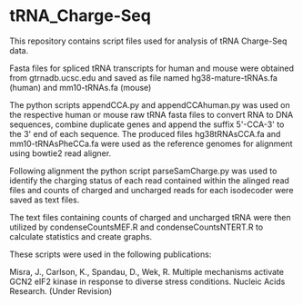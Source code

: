 # tRNA_Charge-Seq
This repository contains script files used for analysis of tRNA Charge-Seq data.


Fasta files for spliced tRNA transcripts for human and mouse were obtained from gtrnadb.ucsc.edu and saved as file named hg38-mature-tRNAs.fa (human) and mm10-tRNAs.fa (mouse)

The python scripts appendCCA.py and appendCCAhuman.py was used on the respective human or mouse raw tRNA fasta files to convert RNA to DNA sequences, combine duplicate genes and append the suffix 5'-CCA-3' to the 3' end of each sequence.
The produced files hg38tRNAsCCA.fa and mm10-tRNAsPheCCa.fa were used as the reference genomes for alignment using bowtie2 read aligner.

Following alignment the python script parseSamCharge.py was used to identify the charging status of each read contained within the alinged read files and counts of charged and uncharged reads for each isodecoder were saved as text files.

The text files containing counts of charged and uncharged tRNA were then utilized by condenseCountsMEF.R and condenseCountsNTERT.R to calculate statistics and create graphs.


These scripts were used in the following publications:

Misra, J., Carlson, K., Spandau, D., Wek, R. Multiple mechanisms activate GCN2 eIF2 kinase in response to diverse stress conditions. Nucleic Acids Research. (Under Revision)
